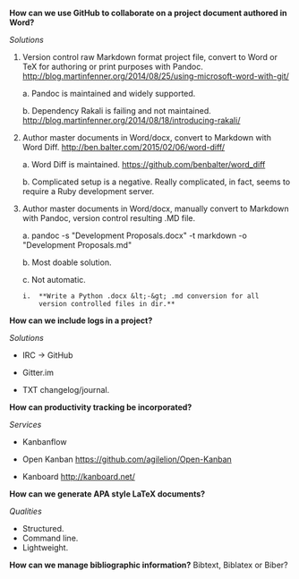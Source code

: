 **How can we use GitHub to collaborate on a project document authored in
Word?**

*Solutions*

1.  Version control raw Markdown format project file, convert to Word or
    TeX for authoring or print purposes with Pandoc.
    <http://blog.martinfenner.org/2014/08/25/using-microsoft-word-with-git/>

    a.  Pandoc is maintained and widely supported.

    b.  Dependency Rakali is failing and not maintained.
        <http://blog.martinfenner.org/2014/08/18/introducing-rakali/>

2.  Author master documents in Word/docx, convert to Markdown with
    Word Diff. <http://ben.balter.com/2015/02/06/word-diff/>

    a.  Word Diff is maintained.
        <https://github.com/benbalter/word_diff>

    b.  Complicated setup is a negative. Really complicated, in fact,
        seems to require a Ruby development server.

3.  Author master documents in Word/docx, manually convert to Markdown
    with Pandoc, version control resulting .MD file.

    a.  pandoc -s "Development Proposals.docx" -t markdown -o
        "Development Proposals.md"

    b.  Most doable solution.

    c.  Not automatic.

        i.  **Write a Python .docx &lt;-&gt; .md conversion for all
            version controlled files in dir.**

**How can we include logs in a project?**

*Solutions*

-   IRC -&gt; GitHub

-   Gitter.im

-   TXT changelog/journal.

**How can productivity tracking be incorporated?**

*Services*

-   Kanbanflow

-   Open Kanban <https://github.com/agilelion/Open-Kanban>

-   Kanboard <http://kanboard.net/>

**How can we generate APA style LaTeX documents?**

*Qualities*

-   Structured.
-   Command line.
-   Lightweight.

**How can we manage bibliographic information?**
Bibtext, Biblatex or Biber?

